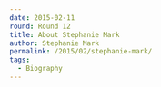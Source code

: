 ```yaml
---
date: 2015-02-11
round: Round 12
title: About Stephanie Mark
author: Stephanie Mark
permalink: /2015/02/stephanie-mark/
tags:
  - Biography
---
```


